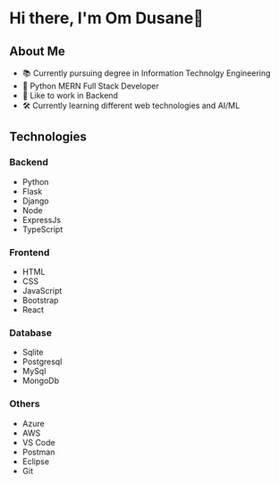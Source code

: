 # Hi there, I'm Om Dusane👋

## About Me

- 📚 Currently pursuing degree in Information Technolgy Engineering
- 🔭 Python MERN Full Stack Developer
- 🖤 Like to work in Backend
- 🛠 Currently learning different web technologies and AI/ML

## Technologies

### Backend
- Python
- Flask
- Django
- Node
- ExpressJs
- TypeScript

### Frontend
- HTML
- CSS
- JavaScript
- Bootstrap
- React

### Database
- Sqlite
- Postgresql
- MySql
- MongoDb

### Others
- Azure
- AWS
- VS Code
- Postman
- Eclipse
- Git



<!--
**omdusane/omdusane** is a ✨ _special_ ✨ repository because its `README.md` (this file) appears on your GitHub profile.

Here are some ideas to get you started:

- 🔭 I’m currently working on ...
- 🌱 I’m currently learning ...
- 👯 I’m looking to collaborate on ...
- 🤔 I’m looking for help with ...
- 💬 Ask me about ...
- 📫 How to reach me: omdusane8@gmail.com
- 😄 Pronouns: ...
- ⚡ Fun fact: ...
-->
